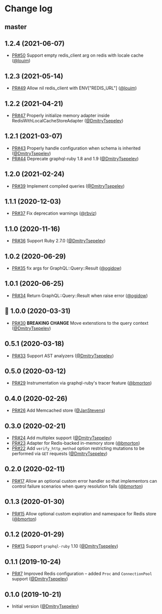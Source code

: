 # Change log

## master

## 1.2.4 (2021-06-07)

- [PR#50](https://github.com/DmitryTsepelev/graphql-ruby-persisted_queries/pull/50) Support empty redis_client arg on redis with locale cache ([@louim][])

## 1.2.3 (2021-05-14)

- [PR#49](https://github.com/DmitryTsepelev/graphql-ruby-persisted_queries/pull/49) Allow nil redis_client with ENV["REDIS_URL"] ([@louim][])

## 1.2.2 (2021-04-21)

- [PR#47](https://github.com/DmitryTsepelev/graphql-ruby-persisted_queries/pull/47) Properly initialize memory adapter inside RedisWithLocalCacheStoreAdapter ([@DmitryTsepelev][])

## 1.2.1 (2021-03-07)

- [PR#43](https://github.com/DmitryTsepelev/graphql-ruby-persisted_queries/pull/43) Properly handle configuration when schema is inherited ([@DmitryTsepelev][])
- [PR#44](https://github.com/DmitryTsepelev/graphql-ruby-persisted_queries/pull/44) Deprecate graphql-ruby 1.8 and 1.9  ([@DmitryTsepelev][])

## 1.2.0 (2021-02-24)

- [PR#39](https://github.com/DmitryTsepelev/graphql-ruby-persisted_queries/pull/39) Implement compiled queries  ([@DmitryTsepelev][])

## 1.1.1 (2020-12-03)

- [PR#37](https://github.com/DmitryTsepelev/graphql-ruby-persisted_queries/pull/37) Fix deprecation warnings ([@rbviz][])

## 1.1.0 (2020-11-16)

- [PR#36](https://github.com/DmitryTsepelev/graphql-ruby-persisted_queries/pull/36) Support Ruby 2.7.0 ([@DmitryTsepelev][])

## 1.0.2 (2020-06-29)

- [PR#35](https://github.com/DmitryTsepelev/graphql-ruby-persisted_queries/pull/35) fix args for GraphQL::Query::Result ([@ogidow][])

## 1.0.1 (2020-06-25)

- [PR#34](https://github.com/DmitryTsepelev/graphql-ruby-persisted_queries/pull/34) Return GraphQL::Query::Result when raise error ([@ogidow][])

## 🥳 1.0.0 (2020-03-31)

- [PR#30](https://github.com/DmitryTsepelev/graphql-ruby-persisted_queries/pull/30) **BREAKING CHANGE** Move extenstions to the query context ([@DmitryTsepelev][])

## 0.5.1 (2020-03-18)

- [PR#33](https://github.com/DmitryTsepelev/graphql-ruby-persisted_queries/pull/33) Support AST analyzers ([@DmitryTsepelev][])

## 0.5.0 (2020-03-12)

- [PR#29](https://github.com/DmitryTsepelev/graphql-ruby-persisted_queries/pull/29) Instrumentation via graphql-ruby's tracer feature ([@bmorton][])

## 0.4.0 (2020-02-26)

- [PR#26](https://github.com/DmitryTsepelev/graphql-ruby-persisted_queries/pull/26) Add Memcached store ([@JanStevens][])

## 0.3.0 (2020-02-21)

- [PR#24](https://github.com/DmitryTsepelev/graphql-ruby-persisted_queries/pull/24) Add multiplex support ([@DmitryTsepelev][])
- [PR#23](https://github.com/DmitryTsepelev/graphql-ruby-persisted_queries/pull/23) Adapter for Redis-backed in-memory store ([@bmorton][])
- [PR#22](https://github.com/DmitryTsepelev/graphql-ruby-persisted_queries/pull/22) Add `verify_http_method` option restricting mutations to be performed via `GET` requests ([@DmitryTsepelev][])

## 0.2.0 (2020-02-11)

- [PR#17](https://github.com/DmitryTsepelev/graphql-ruby-persisted_queries/pull/17) Allow an optional custom error handler so that implementors can control failure scenarios when query resolution fails ([@bmorton][])

## 0.1.3 (2020-01-30)

- [PR#15](https://github.com/DmitryTsepelev/graphql-ruby-persisted_queries/pull/15) Allow optional custom expiration and namespace for Redis store ([@bmorton][])

## 0.1.2 (2020-01-29)

- [PR#13](https://github.com/DmitryTsepelev/graphql-ruby-persisted_queries/pull/13) Support `graphql-ruby` 1.10 ([@DmitryTsepelev][])

## 0.1.1 (2019-10-24)

- [PR#7](https://github.com/DmitryTsepelev/graphql-ruby-persisted_queries/pull/7) Improved Redis configuration – added `Proc` and `ConnectionPool` support ([@DmitryTsepelev][])

## 0.1.0 (2019-10-21)

- Initial version ([@DmitryTsepelev][])

[@DmitryTsepelev]: https://github.com/DmitryTsepelev
[@bmorton]: https://github.com/bmorton
[@JanStevens]: https://github.com/JanStevens
[@ogidow]: https://github.com/ogidow
[@rbviz]: https://github.com/rbviz
[@louim]: https://github.com/louim
